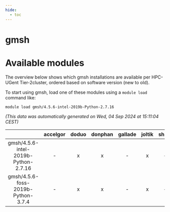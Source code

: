 ```yaml
---
hide:
  - toc
---
```


gmsh
====

# Available modules


The overview below shows which gmsh installations are available per HPC-UGent Tier-2cluster, ordered based on software version (new to old).

To start using gmsh, load one of these modules using a `module load` command like:

```shell
module load gmsh/4.5.6-intel-2019b-Python-2.7.16
```

*(This data was automatically generated on Wed, 04 Sep 2024 at 15:11:04 CEST)*  

| |accelgor|doduo|donphan|gallade|joltik|shinx|skitty|
| :---: | :---: | :---: | :---: | :---: | :---: | :---: | :---: |
|gmsh/4.5.6-intel-2019b-Python-2.7.16|-|x|x|-|x|-|x|
|gmsh/4.5.6-foss-2019b-Python-3.7.4|-|x|x|-|x|-|x|
